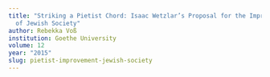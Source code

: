 ```yaml
---
title: "Striking a Pietist Chord: Isaac Wetzlar’s Proposal for the Improvement
  of Jewish Society"
author: Rebekka Voß
institution: Goethe University
volume: 12
year: "2015"
slug: pietist-improvement-jewish-society
---
```

